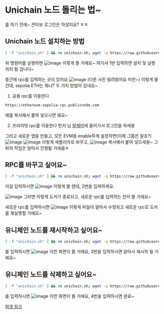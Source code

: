 # Unichain 노드 돌리는 법~
를 하기 전에~ 콘타보 로그인은 하셨지요? ㅎㅎ

## Unichain 노드 설치하는 방법
```bash
[ -f "unichain.sh" ] && rm unichain.sh; wget -q https://raw.githubusercontent.com/byonjuk/unichain/main/unichain.sh && chmod +x unichain.sh && ./unichain.sh
```
위 명령어를 실행하면
![image](https://github.com/user-attachments/assets/59acb97c-ba6a-4062-9f57-6d71b87c6119)
이렇게 뜰 거에요~ 여기서 1번 입력하면 설치 및 실행까지 될 겁니다~

중간에 rpc를 입력하는 곳이 있어요
![image](https://github.com/user-attachments/assets/16d424e1-f6d9-4217-8956-0cf640e0b1b6)
(다른 사진 빌려왔어요 미안~)
이렇게 뜰 건데, sepolia ETH는 뭐냐? 두 가지 방법이 있네요~

1) 공용 rpc를 이용한다
```bash
https://ethereum-sepolia-rpc.publicnode.com
```
얘를 복사해서 붙여 넣으시면 돼요~

2) 프라이빗 rpc를 이용한다
먼저 님 [알케미](https://auth.alchemy.com/?redirectUrl=https%3A%2F%2Fdashboard.alchemy.com)에 들어가서 로그인을 하세용

그러고 새로운 앱을 만들고, 모든 EVM을 enable하게 설정하면(이제 그쯤은 알죠?)
![image](https://github.com/user-attachments/assets/aa2db49b-423c-491a-ba07-8705dae6aca9)
![image](https://github.com/user-attachments/assets/d8e77b2e-dbd7-4651-ab00-5039af60334e)
이렇게 세폴리아로 바꾸고, 
![image](https://github.com/user-attachments/assets/0d2acd64-c399-418e-9e88-ee48b1e9867b)
복사해서 붙여 넣으세용~ 그 뒤의 작업은 알아서 진행될 거에욤ㅎ 

## RPC를 바꾸고 싶어요~
```bash
[ -f "unichain.sh" ] && rm unichain.sh; wget -q https://raw.githubusercontent.com/byonjuk/unichain/main/unichain.sh && chmod +x unichain.sh && ./unichain.sh
```
이걸 입력하시면
![image](https://github.com/user-attachments/assets/8b1ed26d-68af-4d62-924c-4e307500e98c)
이렇게 뜰 텐데, 2번을 입력하세요.

![image](https://github.com/user-attachments/assets/16d424e1-f6d9-4217-8956-0cf640e0b1b6)
그러면 이렇게 도커가 종료되고, 새로운 rpc를 입력하는 칸이 뜰 거에요~ 

새로운 rpc를 입력하시면
![image](https://github.com/user-attachments/assets/54a35ed5-5918-46b0-8306-339f6eade0cd)
이렇게 파일이 알아서 수정되고 새로운 rpc로 도커를 재실행할 거에요~

## 유니체인 노드를 재시작하고 싶어요~
```bash
[ -f "unichain.sh" ] && rm unichain.sh; wget -q https://raw.githubusercontent.com/byonjuk/unichain/main/unichain.sh && chmod +x unichain.sh && ./unichain.sh
```
를 입력하시면
![image](https://github.com/user-attachments/assets/71e55897-1567-4c88-a2f1-e77a97e2409f)
이런 화면이 뜰 거에요, 3번을 입력하시면 알아서 재시작 될 거에요~


## 유니체인 노드를 삭제하고 싶어요~
```bash
[ -f "unichain.sh" ] && rm unichain.sh; wget -q https://raw.githubusercontent.com/byonjuk/unichain/main/unichain.sh && chmod +x unichain.sh && ./unichain.sh
```
를 입력하시면
![image](https://github.com/user-attachments/assets/9b87b2ab-7a1a-48cd-a383-20fe49a41cd4)
이런 화면이 뜰 거에요, 4번을 입력하시면 완료~

[퍼셋 링크](https://thirdweb.com/unichain-sepolia-testnet)
